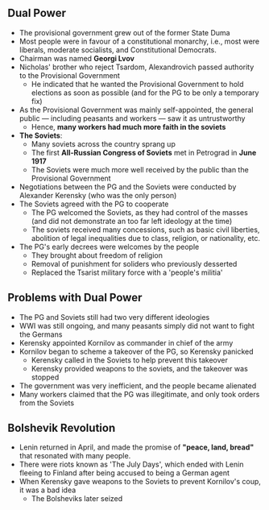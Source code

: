
## Dual Power
- The provisional government grew out of the former State Duma
- Most people were in favour of a constitutional monarchy, i.e., most were liberals, moderate socialists, and Constitutional Democrats.
- Chairman was named **Georgi Lvov**
- Nicholas' brother who reject Tsardom, Alexandrovich passed authority to the Provisional Government
	- He indicated that he wanted the Provisional Government to hold elections as soon as possible (and for the PG to be only a temporary fix)
- As the Provisional Government was mainly self-appointed, the general public — including peasants and workers — saw it as untrustworthy
	- Hence, **many workers had much more faith in the soviets**
- **The Soviets**:
	- Many soviets across the country sprang up
	- The first **All-Russian Congress of Soviets** met in Petrograd in **June 1917**
	- The Soviets were much more well received by the public than the Provisional Government
- Negotiations between the PG and the Soviets were conducted by Alexander Kerensky (who was the only person)
- The Soviets agreed with the PG to cooperate
	- The PG welcomed the Soviets, as they had control of the masses (and did not demonstrate an too far left ideology at the time)
	- The soviets received many concessions, such as basic civil liberties, abolition of legal inequalities due to class, religion, or nationality, etc.
- The PG's early decrees were welcomes by the people
	- They brought about freedom of religion
	- Removal of punishment for soliders who previously desserted
	- Replaced the Tsarist military force with a 'people's militia'

## Problems with Dual Power
- The PG and Soviets still had two very different ideologies
- WWI was still ongoing, and many peasants simply did not want to fight the Germans
- Kerensky appointed Kornilov as commander in chief of the army
- Kornilov began to scheme a takeover of the PG, so Kerensky panicked
	- Kerensky called in the Soviets to help prevent this takeover
	- Kerensky provided weapons to the soviets, and the takeover was stopped
- The government was very inefficient, and the people became alienated
- Many workers claimed that the PG was illegitimate, and only took orders from the Soviets

## Bolshevik Revolution
- Lenin returned in April, and made the promise of **"peace, land, bread"** that resonated with many people.
- There were riots known as 'The July Days', which ended with Lenin fleeing to Finland after being accused to being a German agent
- When Kerensky gave weapons to the Soviets to prevent Kornilov's coup, it was a bad idea
	- The Bolsheviks later seized 